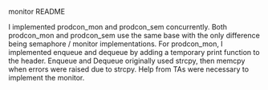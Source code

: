 monitor README

I implemented prodcon_mon and prodcon_sem concurrently. Both prodcon_mon and prodcon_sem use the same base with the only difference being semaphore / monitor implementations.
For prodcon_mon, I implemented enqueue and dequeue by adding a temporary print function to the header. Enqueue and Dequeue originally used strcpy, then memcpy when errors were raised due to strcpy. Help from TAs were necessary to implement the monitor.

